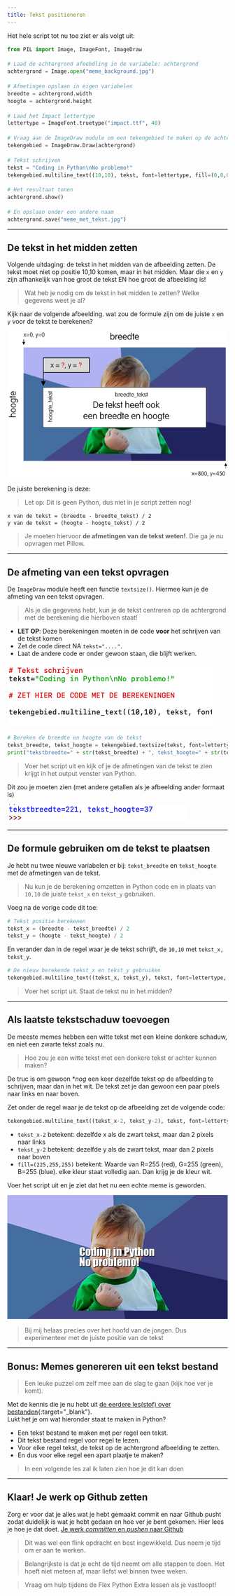 ```yaml
---
title: Tekst positioneren
---
```


Het hele script tot nu toe ziet er als volgt uit:

```python
from PIL import Image, ImageFont, ImageDraw

# Laad de achtergrond afeebdling in de variabele: achtergrond
achtergrond = Image.open("meme_background.jpg")

# Afmetingen opslaan in eigen variabelen
breedte = achtergrond.width
hoogte = achtergrond.height

# Laad het Impact lettertype
lettertype = ImageFont.truetype("impact.ttf", 40)

# Vraag aan de ImageDraw module om een tekengebied te maken op de achtergrond afbeelding
tekengebied = ImageDraw.Draw(achtergrond)

# Tekst schrijven
tekst = "Coding in Python\nNo problemo!"
tekengebied.multiline_text((10,10), tekst, font=lettertype, fill=(0,0,0))

# Het resultaat tonen
achtergrond.show()

# En opslaan onder een andere naam
achtergrond.save("meme_met_tekst.jpg")

```

---

## De tekst in het midden zetten
Volgende uitdaging: de tekst in het midden van de afbeelding zetten. De tekst moet niet op positie 10,10 komen, maar in het midden.
Maar die `x` en `y` zijn afhankelijk van hoe groot de tekst EN hoe groot de afbeelding is!

> Wat heb je nodig om de tekst in het midden te zetten? Welke gegevens weet je al?

Kijk naar de volgende afbeelding. wat zou de formule zijn om de juiste `x` en `y` voor de tekst te berekenen?

![](calculate-position.png)

De juiste berekening is deze:

> Let op: Dit is geen Python, dus niet in je script zetten nog!

```
x van de tekst = (breedte - breedte_tekst) / 2
y van de tekst = (hoogte - hoogte_tekst) / 2
```

> Je moeten hiervoor **de afmetingen van de tekst weten!**. Die ga je nu opvragen met Pillow.

---

## De afmeting van een tekst opvragen
De `ImageDraw` module heeft een functie `textsize()`. Hiermee kun je de afmeting van een tekst opvragen.

> Als je die gegevens hebt, kun je de tekst centreren op de achtergrond met de berekening die hierboven staat!

* **LET OP**: Deze berekeningen moeten in de code **voor** het schrijven van de tekst komen
* Zet de code direct NA `tekst="...."`.
* Laat de andere code er onder gewoon staan, die blijft werken.

![](code-placement.png)

```python
# Bereken de breedte en hoogte van de tekst
tekst_breedte, tekst_hoogte = tekengebied.textsize(tekst, font=lettertype) 
print("tekstbreedte=" + str(tekst_breedte) + ", tekst_hoogte=" + str(tekst_hoogte))
``` 

> Voer het script uit en kijk of je de afmetingen van de tekst te zien krijgt in het output venster van Python.

Dit zou je moeten zien (met andere getallen als je afbeelding ander formaat is)

![](text-dimensions.png)

---

## De formule gebruiken om de tekst te plaatsen
Je hebt nu twee nieuwe variabelen er bij: `tekst_breedte` en `tekst_hoogte` met de afmetingen van de tekst.

> Nu kun je de berekening omzetten in Python code en in plaats van `10,10` de juiste `tekst_x` en `tekst_y` gebruiken.

Voeg na de vorige code dit toe:

```python
# Tekst positie berekenen
tekst_x = (breedte - tekst_breedte) / 2
tekst_y = (hoogte - tekst_hoogte) / 2  
```

En verander dan in de regel waar je de tekst schrijft, de `10,10` met  `tekst_x, tekst_y`.

```python
# De nieuw berekende tekst_x en tekst_y gebruiken
tekengebied.multiline_text((tekst_x, tekst_y), tekst, font=lettertype, fill=(0,0,0))
```

> Voer het script uit. Staat de tekst nu in het midden?

---

## Als laatste tekstschaduw toevoegen
De meeste memes hebben een witte tekst met een kleine donkere schaduw, en niet een zwarte tekst zoals nu.

> Hoe zou je een witte tekst met een donkere tekst er achter kunnen maken? 

De truc is om gewoon **nog* een keer dezelfde tekst op de afbeelding te schrijven, maar dan in het wit.
De tekst zet je dan gewoon een paar pixels naar links en naar boven.

Zet onder de regel waar je de tekst op de afbeelding zet de volgende code:

```python
tekengebied.multiline_text((tekst_x-2, tekst_y-2), tekst, font=lettertype, fill=(255,255,255))
``` 

* `tekst_x-2` betekent: dezelfde x als de zwart tekst, maar dan 2 pixels naar links
* `tekst_y-2` betekent: dezelfde y als de zwart tekst, maar dan 2 pixels naar boven
* `fill=(225,255,255)` betekent: Waarde van R=255 (red), G=255 (green), B=255 (blue). elke kleur staat volledig aan. Dan krijg je de kleur wit. 

Voer het script uit en je ziet dat het nu een echte meme is geworden.

![](meme_met_tekst.jpg)

> Bij mij helaas precies over het hoofd van de jongen. Dus experimenteer met de juiste positie van de tekst

---

## Bonus: Memes genereren uit een tekst bestand

> Een leuke puzzel om zelf mee aan de slag te gaan (kijk hoe ver je komt).

Met de kennis die je nu hebt uit [de eerdere les(stof) over bestanden](../../02-filesystem-io){:target="_blank"}.  
Lukt het je om wat hieronder staat te maken in Python?

* Een tekst bestand te maken met per regel een tekst.
* Dit tekst bestand regel voor regel te lezen.
* Voor elke regel tekst, de tekst op de achtergrond afbeelding te zetten.
* En dus voor elke regel een apart plaatje te maken?

> In een volgende les zal ik laten zien hoe je dit kan doen

---

## Klaar! Je werk op Github zetten
Zorg er voor dat je alles wat je hebt gemaakt commit en naar Github pusht zodat duidelijk is wat je hebt gedaan en hoe ver je bent gekomen. Hier lees je hoe je dat doet.
[Je werk *committen* en *pushen* naar Github](../../00-setup/commit_push.html)

> Dit was wel een flink opdracht en best ingewikkeld. Dus neem je tijd om er aan te werken.
 
> Belangrijkste is dat je echt de tijd neemt om alle stappen te doen. Het hoeft niet meteen af, maar liefst wel binnen twee weken.

> Vraag om hulp tijdens de Flex Python Extra lessen als je vastloopt! 


